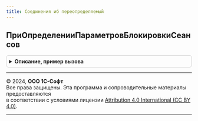 ```yaml
---
title: Соединения иб переопределяемый
---
```



## ПриОпределенииПараметровБлокировкиСеансов
<details style="margin: 1em 0; padding: 0.5em; border: 1px solid #ccc; border-radius: 6px;">

<summary style="font-weight: bold; cursor: pointer;">Описание, пример вызова</summary>

```bsl

// Позволяет модифицировать параметры блокировки сеансов.
//
// Параметры:
//  ПараметрыБлокировкиСеансов - см. СоединенияИБ.ПараметрыБлокировкиСеансов
//
Процедура ПриОпределенииПараметровБлокировкиСеансов(ПараметрыБлокировкиСеансов) Экспорт
```

Пример вызова
```bsl
СоединенияИБПереопределяемый.ПриОпределенииПараметровБлокировкиСеансов(ПараметрыБлокировкиСеансов) 
```
</details>

---

© 2024, **ООО 1С-Софт**  
Все права защищены. Эта программа и сопроводительные материалы предоставляются  
в соответствии с условиями лицензии [Attribution 4.0 International (CC BY 4.0)](https://creativecommons.org/licenses/by/4.0/legalcode).

---
